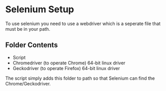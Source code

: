 # Selenium Setup

To use selenium you need to use a webdriver which is a seperate file that must be in your path.

## Folder Contents
* Script
* Chromedriver (to operate Chrome) 64-bit linux driver
* Geckodriver (to operate Firefox) 64-bit linux driver

The script simply adds this folder to path so that Selenium can find the Chrome/Geckodriver.
